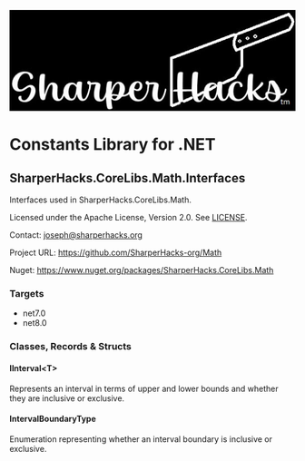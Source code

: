 ![SharperHacks logo](SHLLC-Logo.jpg)
# Constants Library for .NET
## SharperHacks.CoreLibs.Math.Interfaces

Interfaces used in SharperHacks.CoreLibs.Math.

Licensed under the Apache License, Version 2.0. See [LICENSE](LICENSE).

Contact: joseph@sharperhacks.org

Project URL: https://github.com/SharperHacks-org/Math

Nuget: https://www.nuget.org/packages/SharperHacks.CoreLibs.Math

### Targets
- net7.0
- net8.0

### Classes, Records & Structs

#### IInterval\<T\>
Represents an interval in terms of upper and lower bounds and whether they 
are inclusive or exclusive.

#### IntervalBoundaryType
Enumeration representing whether an interval boundary is inclusive or exclusive.



